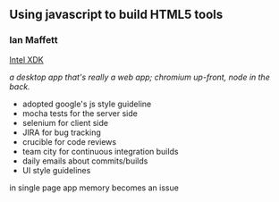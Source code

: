 ## Using javascript to build HTML5 tools
### Ian Maffett

[Intel XDK](http://xdk-software.intel.com/) 

*a desktop app that's really a web app; chromium up-front, node in the back.*

- adopted google's js style guideline
- mocha tests for the server side
- selenium for client side 
- JIRA for bug tracking
- crucible for code reviews
- team city for continuous integration builds
- daily emails about commits/builds
- UI style guidelines

in single page app memory becomes an issue



